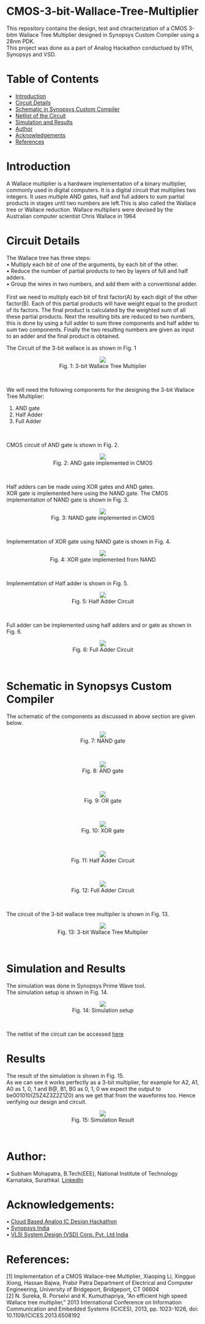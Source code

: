 # CMOS-3-bit-Wallace-Tree-Multiplier

This repository contains the design, test and chracterization of a CMOS 3-bitm Wallace Tree Multiplier designed in Synopsys Custom Compiler using a 28nm PDK. <br/>
This project was done as a part of Analog Hackathon conductued by IITH, Synopsys and VSD.

# Table of Contents
 * [Introduction](#Introduction)
 * [Circuit Details](#Circuit-Details)
 * [Schematic in Synopsys Custom Compiler](#Schematic-in-Synopsys-Custom-Compiler)
 * [Netlist of the Circuit](#Netlist-of-the-Circuit)
 * [Simulation and Results](#Simulation-and-Results)
 * [Author](#Author)
 * [Acknowledgements](#Acknowledgements)
 * [References](#References)

# Introduction

A Wallace multiplier is a hardware
implementation of a binary multiplier, commonly used in
digital computers. It is a digital circuit that multiplies
two integers. It uses multiple AND gates, half and full
adders to sum partial products in stages until two
numbers are left.This is also called the Wallace tree or
Wallace reduction. Wallace multipliers were devised by
the Australian computer scientist Chris Wallace in 1964

# Circuit Details

The Wallace tree has three steps: </br>
• Multiply each bit of one of the arguments, by each
bit of the other.  </br>
• Reduce the number of partial products to two by
layers of full and half adders.  </br>
• Group the wires in two numbers, and add them with
a conventional adder.  </br>
</br>First we need to multiply each bit of first factor(A)
by each digit of the other factor(B). Each of this partial
products will have weight equal to the product of its
factors. The final product is calculated by the weighted
sum of all these partial products. Next the resulting bits
are reduced to two numbers, this is done by using a
full adder to sum three components and half adder to
sum two components. Finally the two resulting numbers
are given as input to an adder and the final product is
obtained. </br>

The Circuit of the 3-bit wallace is as shown in Fig. 1

<p align="center">
<img src="Images/a1.png"></br>
  Fig. 1: 3-bit Wallace Tree Multiplier
</p>

</br>

We will need the following components for the designing the 3-bit Wallace Tree Multiplier:</br>
1. AND gate</br>
2. Half Adder</br>
3. Full Adder</br>

</br>

CMOS circuit of AND gate is shown in Fig. 2.

<p align="center">
<img src="Images/and_cmos.PNG"></br>
  Fig. 2: AND gate implemented in CMOS
</p>

</br>

Half adders can be made using XOR gates and AND gates.</br> XOR gate is implemented here using the NAND gate. 
The CMOS implementation of NAND gate is shown in Fig. 3.

<p align="center">
<img src="Images/nand_cmos.PNG"></br>
  Fig. 3: NAND gate implemented in CMOS
</p>

</br>

Implememtation of XOR gate using NAND gate is shown in Fig. 4.

<p align="center">
<img src="Images/xor_cmos.PNG"></br>
  Fig. 4: XOR gate implemented from NAND
</p>

</br>

Implememtation of Half adder is shown in Fig. 5.

<p align="center">
<img src="Images/half_adder.PNG"></br>
  Fig. 5: Half Adder Circuit
</p>

</br>

Full adder can be implemented using half adders and or gate as shown in Fig. 6. 

<p align="center">
<img src="Images/full_adder.PNG"></br>
  Fig. 6: Full Adder Circuit
</p>

</br>

# Schematic in Synopsys Custom Compiler

The schematic of the components as discussed in above section are given below.

<p align="center">
<img src="Images/nand.PNG"></br>
  Fig. 7: NAND gate
</p>

</br>

<p align="center">
<img src="Images/and.PNG"></br>
  Fig. 8: AND gate
</p>

</br>

<p align="center">
<img src="Images/or.PNG"></br>
  Fig. 9: OR gate
</p>

</br>

<p align="center">
<img src="Images/xor.PNG"></br>
  Fig. 10: XOR gate
</p>

</br>

<p align="center">
<img src="Images/half.PNG"></br>
  Fig. 11: Half Adder Circuit
</p>

</br>

<p align="center">
<img src="Images/full.PNG"></br>
  Fig. 12: Full Adder Circuit
</p>

</br>

The circuit of the 3-bit wallace tree multiplier is shown in Fig. 13.

<p align="center">
<img src="Images/mult.PNG"></br>
  Fig. 13: 3-bit Wallace Tree Multiplier
</p>

</br>

# Simulation and Results

The simulation was done in Synopsys Prime Wave tool. </br>
The simulation setup is shown in Fig. 14. 

<p align="center">
<img src="Images/test.PNG"></br>
  Fig. 14: Simulation setup
</p>

</br>

The netlist of the circuit can be accessed  <a href='final_netlist'>here</a>

# Results

The result of the simulation is shown in Fig. 15. </br>
As we can see it works perfectly as a 3-bit multiplier, for example for A2, A1, A0 as 1, 0, 1 and B@, B1, B0 as 0, 1, 0 we expect the output to be001010(Z5Z4Z3Z2Z1Z0) ans we get that from the waveforms too. Hence verifying our design and circuit.

<p align="center">
<img src="Images/wave.PNG"></br>
  Fig. 15: Simulation Result
</p>

</br>



# Author:
• Subham Mohapatra, B.Tech(EEE), National Institute of Technology Karnataka, Surathkal. <a href='https://www.linkedin.com/in/subham-nitk/'>LinkedIn</a></br>


# Acknowledgements:
• <a href='https://www.iith.ac.in/events/2022/02/15/Cloud-Based-Analog-IC-Design-Hackathon/'>Cloud Based Analog IC Design Hackathon</a></br>
• <a href='https://www.synopsys.com/'>Synopsys India</a></br>
• <a href='https://www.vlsisystemdesign.com/'>VLSI System Design (VSD) Corp. Pvt. Ltd India</a></br>


# References:
[1] Implementation of a CMOS Wallace-tree Multiplier, Xiaoping
Li, Xingguo Xiong, Hassan Bajwa, Prabir Patra Department of
Electrical and Computer Engineering, University of Bridgeport,
Bridgeport, CT 06604 </br>
[2] N. Sureka, R. Porselvi and K. Kumuthapriya, ”An efficient high
speed Wallace tree multiplier,” 2013 International Conference on
Information Communication and Embedded Systems (ICICES),
2013, pp. 1023-1026, doi: 10.1109/ICICES.2013.6508192
